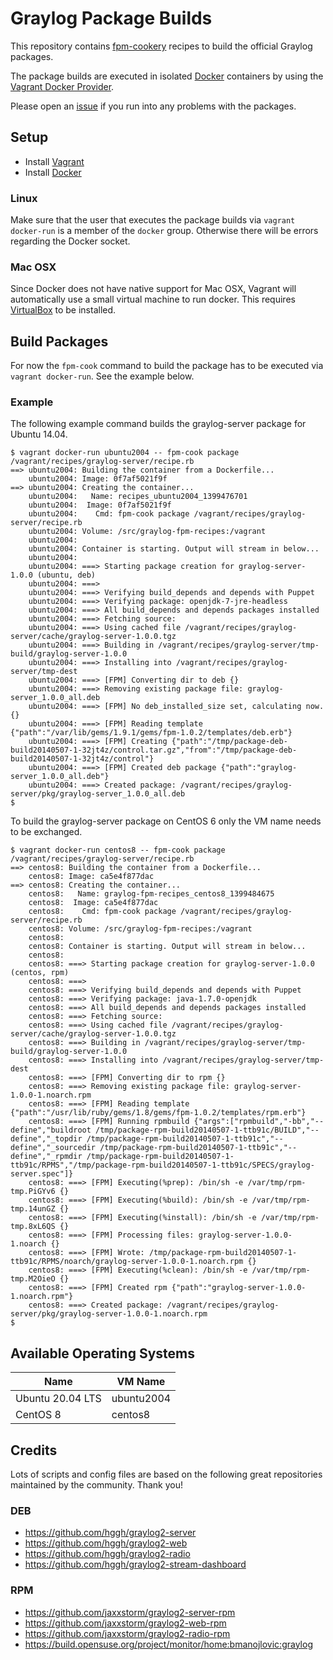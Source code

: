 Graylog Package Builds
=======================

This repository contains [fpm-cookery][fpm-cookery] recipes to build the
official Graylog packages.

The package builds are executed in isolated [Docker][docker] containers by
using the [Vagrant Docker Provider][vagrant-docker].

Please open an [issue](https://github.com/Graylog2/fpm-recipes/issues) if you
run into any problems with the packages.

## Setup

* Install [Vagrant][vagrant]
* Install [Docker][docker]

### Linux

Make sure that the user that executes the package builds via
`vagrant docker-run` is a member of the `docker` group. Otherwise there will
be errors regarding the Docker socket.

### Mac OSX

Since Docker does not have native support for Mac OSX, Vagrant will
automatically use a small virtual machine to run docker. This requires
[VirtualBox][virtualbox] to be installed.

## Build Packages

For now the `fpm-cook` command to build the package has to be executed via
`vagrant docker-run`. See the example below.

### Example

The following example command builds the graylog-server package for Ubuntu
14.04.

```
$ vagrant docker-run ubuntu2004 -- fpm-cook package /vagrant/recipes/graylog-server/recipe.rb
==> ubuntu2004: Building the container from a Dockerfile...
    ubuntu2004: Image: 0f7af5021f9f
==> ubuntu2004: Creating the container...
    ubuntu2004:   Name: recipes_ubuntu2004_1399476701
    ubuntu2004:  Image: 0f7af5021f9f
    ubuntu2004:    Cmd: fpm-cook package /vagrant/recipes/graylog-server/recipe.rb
    ubuntu2004: Volume: /src/graylog-fpm-recipes:/vagrant
    ubuntu2004:
    ubuntu2004: Container is starting. Output will stream in below...
    ubuntu2004:
    ubuntu2004: ===> Starting package creation for graylog-server-1.0.0 (ubuntu, deb)
    ubuntu2004: ===>
    ubuntu2004: ===> Verifying build_depends and depends with Puppet
    ubuntu2004: ===> Verifying package: openjdk-7-jre-headless
    ubuntu2004: ===> All build_depends and depends packages installed
    ubuntu2004: ===> Fetching source:
    ubuntu2004: ===> Using cached file /vagrant/recipes/graylog-server/cache/graylog-server-1.0.0.tgz
    ubuntu2004: ===> Building in /vagrant/recipes/graylog-server/tmp-build/graylog-server-1.0.0
    ubuntu2004: ===> Installing into /vagrant/recipes/graylog-server/tmp-dest
    ubuntu2004: ===> [FPM] Converting dir to deb {}
    ubuntu2004: ===> Removing existing package file: graylog-server_1.0.0_all.deb
    ubuntu2004: ===> [FPM] No deb_installed_size set, calculating now. {}
    ubuntu2004: ===> [FPM] Reading template {"path":"/var/lib/gems/1.9.1/gems/fpm-1.0.2/templates/deb.erb"}
    ubuntu2004: ===> [FPM] Creating {"path":"/tmp/package-deb-build20140507-1-32jt4z/control.tar.gz","from":"/tmp/package-deb-build20140507-1-32jt4z/control"}
    ubuntu2004: ===> [FPM] Created deb package {"path":"graylog-server_1.0.0_all.deb"}
    ubuntu2004: ===> Created package: /vagrant/recipes/graylog-server/pkg/graylog-server_1.0.0_all.deb
$
```

To build the graylog-server package on CentOS 6 only the VM name needs to
be exchanged.

```
$ vagrant docker-run centos8 -- fpm-cook package /vagrant/recipes/graylog-server/recipe.rb
==> centos8: Building the container from a Dockerfile...
    centos8: Image: ca5e4f877dac
==> centos8: Creating the container...
    centos8:   Name: graylog-fpm-recipes_centos8_1399484675
    centos8:  Image: ca5e4f877dac
    centos8:    Cmd: fpm-cook package /vagrant/recipes/graylog-server/recipe.rb
    centos8: Volume: /src/graylog-fpm-recipes:/vagrant
    centos8:
    centos8: Container is starting. Output will stream in below...
    centos8:
    centos8: ===> Starting package creation for graylog-server-1.0.0 (centos, rpm)
    centos8: ===>
    centos8: ===> Verifying build_depends and depends with Puppet
    centos8: ===> Verifying package: java-1.7.0-openjdk
    centos8: ===> All build_depends and depends packages installed
    centos8: ===> Fetching source:
    centos8: ===> Using cached file /vagrant/recipes/graylog-server/cache/graylog-server-1.0.0.tgz
    centos8: ===> Building in /vagrant/recipes/graylog-server/tmp-build/graylog-server-1.0.0
    centos8: ===> Installing into /vagrant/recipes/graylog-server/tmp-dest
    centos8: ===> [FPM] Converting dir to rpm {}
    centos8: ===> Removing existing package file: graylog-server-1.0.0-1.noarch.rpm
    centos8: ===> [FPM] Reading template {"path":"/usr/lib/ruby/gems/1.8/gems/fpm-1.0.2/templates/rpm.erb"}
    centos8: ===> [FPM] Running rpmbuild {"args":["rpmbuild","-bb","--define","buildroot /tmp/package-rpm-build20140507-1-ttb91c/BUILD","--define","_topdir /tmp/package-rpm-build20140507-1-ttb91c","--define","_sourcedir /tmp/package-rpm-build20140507-1-ttb91c","--define","_rpmdir /tmp/package-rpm-build20140507-1-ttb91c/RPMS","/tmp/package-rpm-build20140507-1-ttb91c/SPECS/graylog-server.spec"]}
    centos8: ===> [FPM] Executing(%prep): /bin/sh -e /var/tmp/rpm-tmp.PiGYv6 {}
    centos8: ===> [FPM] Executing(%build): /bin/sh -e /var/tmp/rpm-tmp.14unGZ {}
    centos8: ===> [FPM] Executing(%install): /bin/sh -e /var/tmp/rpm-tmp.8xL6QS {}
    centos8: ===> [FPM] Processing files: graylog-server-1.0.0-1.noarch {}
    centos8: ===> [FPM] Wrote: /tmp/package-rpm-build20140507-1-ttb91c/RPMS/noarch/graylog-server-1.0.0-1.noarch.rpm {}
    centos8: ===> [FPM] Executing(%clean): /bin/sh -e /var/tmp/rpm-tmp.M2OieO {}
    centos8: ===> [FPM] Created rpm {"path":"graylog-server-1.0.0-1.noarch.rpm"}
    centos8: ===> Created package: /vagrant/recipes/graylog-server/pkg/graylog-server-1.0.0-1.noarch.rpm
$
```

## Available Operating Systems

| Name             | VM Name    |
|------------------|------------|
| Ubuntu 20.04 LTS | ubuntu2004 |
| CentOS 8         | centos8    |

## Credits

Lots of scripts and config files are based on the following great repositories
maintained by the community. Thank you!

### DEB

* https://github.com/hggh/graylog2-server
* https://github.com/hggh/graylog2-web
* https://github.com/hggh/graylog2-radio
* https://github.com/hggh/graylog2-stream-dashboard

### RPM

* https://github.com/jaxxstorm/graylog2-server-rpm
* https://github.com/jaxxstorm/graylog2-web-rpm
* https://github.com/jaxxstorm/graylog2-radio-rpm
* https://build.opensuse.org/project/monitor/home:bmanojlovic:graylog


[fpm-cookery]: https://github.com/bernd/fpm-cookery
[vagrant]: http://www.vagrantup.com/
[vagrant-docker]: http://docs.vagrantup.com/v2/docker/index.html
[docker]: http://docker.io/
[virtualbox]: https://www.virtualbox.org/
